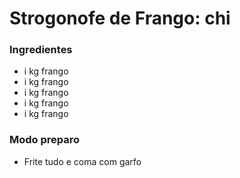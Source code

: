# Strogonofe de Frango: chi

### Ingredientes

 - i kg frango
 - i kg frango
 - i kg frango
 - i kg frango
 - i kg frango
 
 ### Modo preparo
 - Frite tudo e coma com garfo

